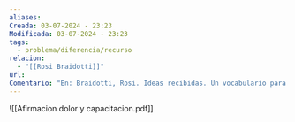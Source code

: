 ```yaml
---
aliases: 
Creada: 03-07-2024 - 23:23
Modificada: 03-07-2024 - 23:23
tags:
  - problema/diferencia/recurso
relacion:
  - "[[Rosi Braidotti]]"
url: 
Comentario: "En: Braidotti, Rosi. Ideas recibidas. Un vocabulario para la cultura artística contemporánea. Barcelona: Macba, 2009. pp. 288-314. ISBN 9788492505302"
---
```



![[Afirmacion dolor y capacitacion.pdf]]